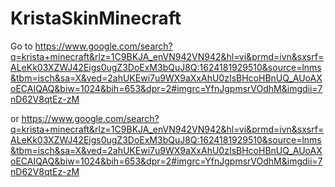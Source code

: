 # KristaSkinMinecraft

Go to https://www.google.com/search?q=krista+minecraft&rlz=1C9BKJA_enVN942VN942&hl=vi&prmd=ivn&sxsrf=ALeKk03XZWJ42Eigs0ugZ3DoExM3bQuJ8Q:1624181929510&source=lnms&tbm=isch&sa=X&ved=2ahUKEwi7u9WX9aXxAhU0zIsBHcoHBnUQ_AUoAXoECAIQAQ&biw=1024&bih=653&dpr=2#imgrc=YfnJgpmsrVOdhM&imgdii=7nD62V8qtEz-zM

or https://www.google.com/search?q=krista+minecraft&rlz=1C9BKJA_enVN942VN942&hl=vi&prmd=ivn&sxsrf=ALeKk03XZWJ42Eigs0ugZ3DoExM3bQuJ8Q:1624181929510&source=lnms&tbm=isch&sa=X&ved=2ahUKEwi7u9WX9aXxAhU0zIsBHcoHBnUQ_AUoAXoECAIQAQ&biw=1024&bih=653&dpr=2#imgrc=YfnJgpmsrVOdhM&imgdii=7nD62V8qtEz-zM
